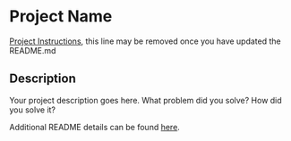 # Project Name

[Project Instructions](./INSTRUCTIONS.md), this line may be removed once you have updated the README.md

##  Description

Your project description goes here. What problem did you solve? How did you solve it?

Additional README details can be found [here](https://github.com/PrimeAcademy/readme-template/blob/master/README.md).
